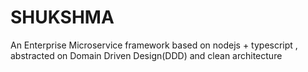 # SHUKSHMA
An Enterprise Microservice framework based on nodejs + typescript , abstracted on Domain Driven Design(DDD) and clean architecture
